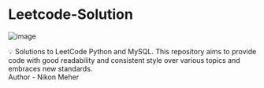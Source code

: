 # Leetcode-Solution
![image](https://github.com/Nikon2001/Leetcode-Solution/assets/133972697/8ab0c019-7c4e-4aea-97e2-c35335dc5992)

💡 Solutions to LeetCode Python and MySQL. This repository aims to provide code with good readability and consistent style over various topics and embraces new standards.
<br>
Author - Nikon Meher
